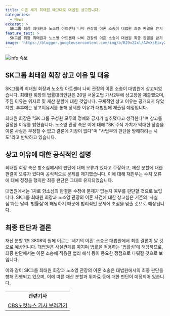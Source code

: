 ```yaml
---
title: 이혼 세기 최태원 예고대로 대법원 상고합니다.
categories:
  - News
excerpt: >
  SK그룹 회장 최태원과 노소영 아트센터 나비 관장의 이혼 소송이 대법원 최종 판결을 받기 위해 상고장을 제출했다. 상고 이유는 공개되지 않았지만, 최태원 회장은 SK 그룹 구성원의 명예와 긍지를 회복하기 위해 상고를 결정했다고 말했다. 재산 분할 1조 3808억 원이 관련된 세기의 이혼 사건은 대법원에서 최종 결론이 날 예정이며, 상고심에서는 법리적 문제가 주요 쟁점으로 떠올랐다.
feature_text: >
  SK그룹 회장 최태원과 노소영 아트센터 나비 관장의 이혼 소송이 대법원 최종 판결을 받기 위해 상고장을 제출했다. 상고 이유는 공개되지 않았지만, 최태원 회장은 SK 그룹 구성원의 명예와 긍지를 회복하기 위해 상고를 결정했다고 말했다. 재산 분할 1조 3808억 원이 관련된 세기의 이혼 사건은 대법원에서 최종 결론이 날 예정이며, 상고심에서는 법리적 문제가 주요 쟁점으로 떠올랐다.
image: 'https://blogger.googleusercontent.com/img/b/R29vZ2xl/AVvXsEixyZcFfHzMRdzZMjFBmAUKJYCLCGyLL1o632UiGVXcaFdKo_bkvkuCioo0uUKlGfBVcT3P84aROyZIXSBEx3Aw5nCQ3pTgDom1WDC4m8eifvWiAmWEEVb4x6G_l8C0QH225ldMjyaFvpxGEBGNO37VmDTDMHGhJPq73UglMfDca1-0aw/s1600/blogspot.png'
---
```


<p><img src="https://blogger.googleusercontent.com/img/b/R29vZ2xl/AVvXsEixyZcFfHzMRdzZMjFBmAUKJYCLCGyLL1o632UiGVXcaFdKo_bkvkuCioo0uUKlGfBVcT3P84aROyZIXSBEx3Aw5nCQ3pTgDom1WDC4m8eifvWiAmWEEVb4x6G_l8C0QH225ldMjyaFvpxGEBGNO37VmDTDMHGhJPq73UglMfDca1-0aw/s1600/blogspot.png" alt="info 속보" /></p>

<h2 data-ke-size="size26">SK그룹 최태원 회장 상고 이유 및 대응</h2>

<p>SK그룹의 최태원 회장과 노소영 아트센터 나비 관장의 이혼 소송이 대법원에 상고되었습니다. 최태원 회장의 법률대리인단은 20일 서울고법 가사2부에 상고장을 제출했으며, 주된 이유는 위자료 및 재산 분할에 대한 것입니다. 구체적인 상고 이유는 공개되지 않았지만, 추후에는 상고이유서를 통해 상세한 이유가 대법원에 제출될 예정입니다.</p>

<p data-ke-size="size16">최태원 회장은 "SK 그룹 구성원 모두의 명예와 긍지가 실추됐다고 생각한다"며 상고를 결정한 이유를 밝혔습니다. 노소영 관장 측은 이에 대해 "SK 주식 가치가 막대한 상승을 이룬 사실은 부정할 수 없고 결론에 지장이 없다"며 "사법부의 판단을 방해하려는 시도"라고 반박하고 있습니다.</p>

<h2 data-ke-size="size26">상고 이유에 대한 공식적인 설명</h2>

<p>최태원 회장 측은 항소심에서의 판단에 대해 오류가 있다고 주장하고, 재산 분할에 대한 판결이 오류가 있다며 공식적으로 문제를 제기했습니다. 이에 대해 재판부는 수치 오류에 대해 정정을 했지만 최종 판단은 그대로 유지되었습니다.</p>

<p data-ke-size="size16">대법원에서는 1차로 항소심의 판결문 수정에 문제가 없는지 여부를 판단할 것으로 보입니다. SK그룹 최태원 회장과 노소영 관장의 이혼 사건에 대한 상고심은 기존의 '사실심'과는 달리 '법률심'에 해당하기 때문에 법리적인 문제에 초점을 맞출 것으로 예상됩니다.</p>

<h2 data-ke-size="size26">최종 판단과 결론</h2>

<p>재산 분할 1조 3808억 원에 이르는 '세기의 이혼' 소송은 대법원에서 최종 결론이 날 것으로 예상됩니다. 대법원은 사실관계를 따지며 법률을 적용하는 '법률심'에 해당하므로, 최종 판단에서는 이혼 소송에 적용된 법리 해석 등이 중요한 쟁점으로 다뤄질 것으로 보입니다.</p>

<p data-ke-size="size16">이와 같이 SK그룹 최태원 회장과 노소영 관장의 이혼 소송은 대법원에서의 최종 판단을 향해 진행되고 있으며, 이에 따른 재산 분할과 위자료 등에 대한 판단이 예정되어 있습니다.</p>

<table>
    <tr>
        <td style="text-align: center; height: 17px;"><b>관련기사</b></td>
    </tr>
    <tr>
        <td style="text-align: center; height: 17px;"><a href="https://url.kr/b71afn">CBS노컷뉴스 기사 보러가기</a></td>
    </tr>
</table>

<p data-ke-size="size16">&nbsp;</p>

